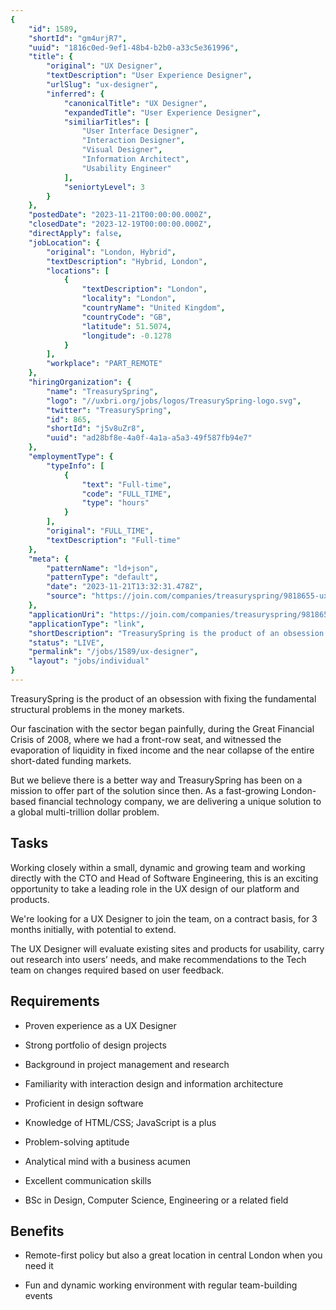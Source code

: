 ```yaml
---
{
	"id": 1589,
	"shortId": "gm4urjR7",
	"uuid": "1816c0ed-9ef1-48b4-b2b0-a33c5e361996",
	"title": {
		"original": "UX Designer",
		"textDescription": "User Experience Designer",
		"urlSlug": "ux-designer",
		"inferred": {
			"canonicalTitle": "UX Designer",
			"expandedTitle": "User Experience Designer",
			"similiarTitles": [
				"User Interface Designer",
				"Interaction Designer",
				"Visual Designer",
				"Information Architect",
				"Usability Engineer"
			],
			"seniortyLevel": 3
		}
	},
	"postedDate": "2023-11-21T00:00:00.000Z",
	"closedDate": "2023-12-19T00:00:00.000Z",
	"directApply": false,
	"jobLocation": {
		"original": "London, Hybrid",
		"textDescription": "Hybrid, London",
		"locations": [
			{
				"textDescription": "London",
				"locality": "London",
				"countryName": "United Kingdom",
				"countryCode": "GB",
				"latitude": 51.5074,
				"longitude": -0.1278
			}
		],
		"workplace": "PART_REMOTE"
	},
	"hiringOrganization": {
		"name": "TreasurySpring",
		"logo": "//uxbri.org/jobs/logos/TreasurySpring-logo.svg",
		"twitter": "TreasurySpring",
		"id": 865,
		"shortId": "j5v8uZr8",
		"uuid": "ad28bf8e-4a0f-4a1a-a5a3-49f587fb94e7"
	},
	"employmentType": {
		"typeInfo": [
			{
				"text": "Full-time",
				"code": "FULL_TIME",
				"type": "hours"
			}
		],
		"original": "FULL_TIME",
		"textDescription": "Full-time"
	},
	"meta": {
		"patternName": "ld+json",
		"patternType": "default",
		"date": "2023-11-21T13:32:31.478Z",
		"source": "https://join.com/companies/treasuryspring/9818655-ux-designer"
	},
	"applicationUri": "https://join.com/companies/treasuryspring/9818655-ux-designer",
	"applicationType": "link",
	"shortDescription": "TreasurySpring is the product of an obsession with fixing the fundamental structural problems in the money markets. Our fascination with the sector began painfully, during the Great Financial Crisis",
	"status": "LIVE",
	"permalink": "/jobs/1589/ux-designer",
	"layout": "jobs/individual"
}
---
```

<p>TreasurySpring is the product of an obsession with fixing the fundamental structural problems in the money markets.</p><p>Our fascination with the sector began painfully, during the Great Financial Crisis of 2008, where we had a front-row seat, and witnessed the evaporation of liquidity in fixed income and the near collapse of the entire short-dated funding markets.</p><p>But we believe there is a better way and TreasurySpring has been on a mission to offer part of the solution since then. As a fast-growing London-based financial technology company, we are delivering a unique solution to a global multi-trillion dollar problem.</p><h2>Tasks</h2><p>Working closely within a small, dynamic and growing team and working directly with the CTO and Head of Software Engineering, this is an exciting opportunity to take a leading role in the UX design of our platform and products.</p><p>We're looking for a UX Designer to join the team, on a contract basis, for 3 months initially, with potential to extend.</p><p>The UX Designer will evaluate existing sites and products for usability, carry out research into users’ needs, and make recommendations to the Tech team on changes required based on user feedback.</p><h2>Requirements</h2><ul><li><p>Proven experience as a UX Designer</p></li><li><p>Strong portfolio of design projects</p></li><li><p>Background in project management and research</p></li><li><p>Familiarity with interaction design and information architecture</p></li><li><p>Proficient in design software</p></li><li><p>Knowledge of HTML/CSS; JavaScript is a plus</p></li><li><p>Problem-solving aptitude</p></li><li><p>Analytical mind with a business acumen</p></li><li><p>Excellent communication skills</p></li><li><p>BSc in Design, Computer Science, Engineering or a related field</p></li></ul><h2>Benefits</h2><ul><li><p>Remote-first policy but also a great location in central London when you need it</p></li><li><p>Fun and dynamic working environment with regular team-building events</p></li></ul>


